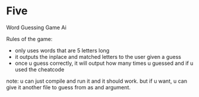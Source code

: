 # Five
Word Guessing Game Ai

Rules of the game:

- only uses words that are 5 letters long
- it outputs the inplace and matched letters
    to the user given a guess
- once u guess correctly, it will output how
    many times u guessed and if u used the cheatcode

note:
    u can just compile and run it and it should work. but if u want, u can give it another file to guess from as and argument.
